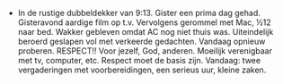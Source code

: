 - In de rustige dubbeldekker van 9:13. Gister een prima dag gehad. Gisteravond aardige film op t.v. Vervolgens gerommel met Mac, ½12 naar bed. Wakker gebleven omdat AC nog niet thuis was. Uiteindelijk beroerd geslapen vol met verkeerde gedachten. Vandaag opnieuw proberen. RESPECT!! Voor jezelf, God, anderen. Moeilijk verenigbaar met tv, computer, etc. Respect moet de basis zijn. Vandaag: twee vergaderingen met voorbereidingen, een serieus uur, kleine zaken.